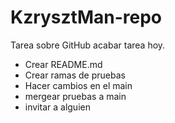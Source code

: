 # KzrysztMan-repo
Tarea sobre GitHub acabar tarea hoy.
- Crear README.md
- Crear ramas de pruebas
- Hacer cambios en el main
- mergear pruebas a main
- invitar a alguien

